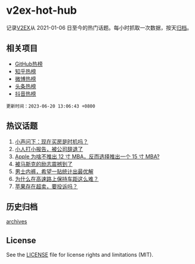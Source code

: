 # v2ex-hot-hub

 记录[V2EX](https://www.v2ex.com/)从 2021-01-06 日至今的热门话题。每小时抓取一次数据，按天[归档](archives)。
 
 ## 相关项目

- [GitHub热榜](https://github.com/snaildev/github-hot-hub)
- [知乎热榜](https://github.com/snaildev/zhihu-hot-hub)
- [微博热榜](https://github.com/snaildev/weibo-hot-hub)
- [头条热榜](https://github.com/snaildev/toutiao-hot-hub)
- [抖音热榜](https://github.com/snaildev/douyin-hot-hub)


 `更新时间：2023-06-20 13:06:43 +0800`

## 热议话题

1. [小声问下：现在买房是时机吗？](https://www.v2ex.com/t/949988)
1. [小人打小报告，被公司辞退了](https://www.v2ex.com/t/950173)
1. [Apple 为啥不推出 12 寸 MBA，反而选择推出一个 15 寸 MBA?](https://www.v2ex.com/t/950073)
1. [被马斯克的励志震撼到了](https://www.v2ex.com/t/950132)
1. [男士内裤，希望一贴统计出最优解](https://www.v2ex.com/t/950128)
1. [为什么在高速路上保持车距这么难？](https://www.v2ex.com/t/950260)
1. [苹果存在超卖，要投诉吗？](https://www.v2ex.com/t/950232)

## 历史归档

[archives](archives)

## License

See the [LICENSE](LICENSE) file for license rights and limitations (MIT).
